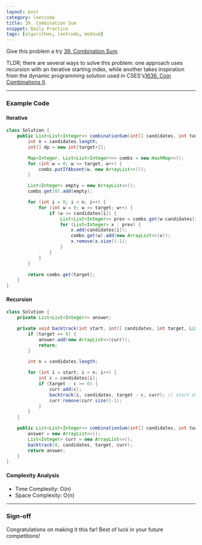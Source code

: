 ```yaml
---
layout: post
category: leetcode
title: 39. Combination Sum
snippet: Daily Practice
tags: [algorithms, leetcode, medium]
---
```


Give this problem a try [39. Combination Sum](https://leetcode.com/problems/combination-sum/description/).

TLDR; there are several ways to solve this problem: one approach uses recursion with an iterative starting index, while another takes inspiration from the dynamic programming solution used in CSES's[1636. Coin Combinations II](https://usaco.guide/problems/cses-1636-coin-combinations-ii-ordered/solution).

---

### Example Code

#### Iterative
```java
class Solution {
    public List<List<Integer>> combinationSum(int[] candidates, int target) {
        int n = candidates.length;
        int[] dp = new int[target+1];

        Map<Integer, List<List<Integer>>> combs = new HashMap<>();
        for (int w = 0; w <= target; w++) {
            combs.putIfAbsent(w, new ArrayList<>());
        }

        List<Integer> empty = new ArrayList<>();
        combs.get(0).add(empty);

        for (int i = 0; i < n; i++) {
            for (int w = 0; w <= target; w++) {
                if (w >= candidates[i]) {
                    List<List<Integer>> prev = combs.get(w-candidates[i]);
                    for (List<Integer> x : prev) {
                        x.add(candidates[i]);
                        combs.get(w).add(new ArrayList<>(x));
                        x.remove(x.size()-1);
                    }
                }
            }
        }

        return combs.get(target);
    }
}
```

#### Recursion
```java
class Solution {
    private List<List<Integer>> answer;

    private void backtrack(int start, int[] candidates, int target, List<Integer> curr) {
        if (target == 0) {
            answer.add(new ArrayList<>(curr));
            return;
        }

        int n = candidates.length;

        for (int i = start; i < n; i++) {
            int c = candidates[i];
            if (target - c >= 0) {
                curr.add(c);
                backtrack(i, candidates, target - c, curr); // start at i
                curr.remove(curr.size()-1);
            }
        }
    }

    public List<List<Integer>> combinationSum(int[] candidates, int target) {
        answer = new ArrayList<>();
        List<Integer> curr = new ArrayList<>();
        backtrack(0, candidates, target, curr);
        return answer;
    }
}
```

#### Complexity Analysis

- Time Complexity: O(n)
- Space Complexity: O(n)

---

### Sign-off

Congratulations on making it this far! Best of luck in your future competitions!